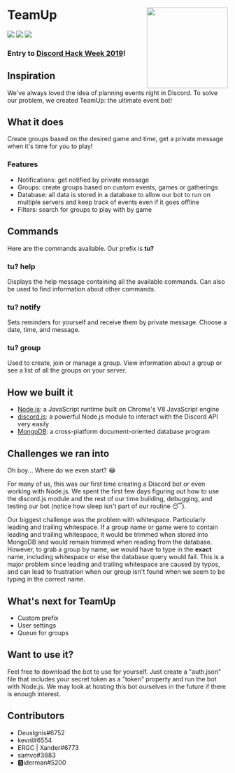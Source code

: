 # TeamUp <img align="right" width="185" height="185" src="https://cdn.discordapp.com/attachments/591432890093404256/594266247118716928/teamup_logo.png">
![][badge-lisence]
![][badge-issues]
![][badge-pull]

### Entry to [Discord Hack Week 2019](https://blog.discordapp.com/discord-community-hack-week-build-and-create-alongside-us-6b2a7b7bba33)!

## Inspiration
We've always loved the idea of planning events right in Discord. To solve our problem, we created TeamUp: the ultimate event bot!

## What it does
Create groups based on the desired game and time, get a private message when it's time for you to play!

### Features
- Notifications: get notified by private message
- Groups: create groups based on custom events, games or gatherings
- Database: all data is stored in a database to allow our bot to run on multiple servers and keep track of events even if it goes offline
- Filters: search for groups to play with by game

## Commands
Here are the commands available. Our prefix is **tu?**

### tu? help
Displays the help message containing all the available commands. Can also be used to find information about other commands.

### tu? notify
Sets reminders for yourself and receive them by private message. Choose a date, time, and message.

### tu? group
Used to create, join or manage a group. View information about a group or see a list of all the groups on your server.

## How we built it
- [Node.js](https://nodejs.org): a JavaScript runtime built on Chrome's V8 JavaScript engine
- [discord.js](https://discord.js.org): a powerful Node.js module to interact with the Discord API very easily
- [MongoDB](https://www.mongodb.com): a cross-platform document-oriented database program

## Challenges we ran into
Oh boy... Where do we even start? 😂

For many of us, this was our first time creating a Discord bot or even working with Node.js. We spent the first few days figuring out how to use the discord.js module and the rest of our time building, debugging, and testing our bot (notice how sleep isn't part of our routine 😴).

Our biggest challenge was the problem with whitespace. Particularly leading and trailing whitespace. If a group name or game were to contain leading and trailing whitespace, it would be trimmed when stored into MongoDB and would remain trimmed when reading from the database. However, to grab a group by name, we would have to type in the **exact** name, including whitespace or else the database query would fail. This is a major problem since leading and trailing whitespace are caused by typos, and can lead to frustration when our group isn't found when we seem to be typing in the correct name.

## What's next for TeamUp
- Custom prefix
- User settings
- Queue for groups

## Want to use it?
Feel free to download the bot to use for yourself. Just create a "auth.json" file that includes your secret token as a "token" property and run the bot with Node.js. We may look at hosting this bot ourselves in the future if there is enough interest.

## Contributors
- DeusIgnis#6752
- kevnl#6554
- ERGC | Xander#6773
- samvo#3883
- 🅱iderman#5200

[badge-lisence]: https://img.shields.io/github/license/SamanthaOrizabal/DiscordHackweek-TeamUp.svg?style=flat-square
[badge-issues]: https://img.shields.io/github/issues/SamanthaOrizabal/DiscordHackweek-TeamUp.svg?style=flat-square
[badge-pull]: https://img.shields.io/github/issues-pr/SamanthaOrizabal/DiscordHackweek-TeamUp.svg?style=flat-square
